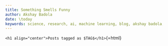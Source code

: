 ```yaml
---
title: Something Smells Funny
author: Akshay Badola
date: \today
keywords: science, research, ai, machine learning, blog, akshay badola, homepage
---
```


`<h1 align="center">Posts tagged as $TAG$</h1>`{=html}
